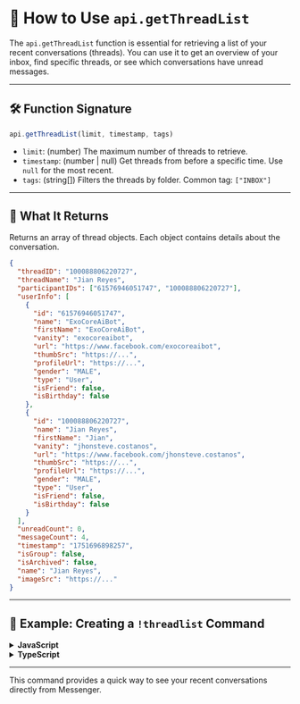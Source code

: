 # 📜 How to Use `api.getThreadList`

The `api.getThreadList` function is essential for retrieving a list of your recent conversations (threads). You can use it to get an overview of your inbox, find specific threads, or see which conversations have unread messages.

---

## 🛠 Function Signature

```js
api.getThreadList(limit, timestamp, tags)
```

* `limit`: (number) The maximum number of threads to retrieve.
* `timestamp`: (number | null) Get threads from before a specific time. Use `null` for the most recent.
* `tags`: (string\[]) Filters the threads by folder. Common tag: `["INBOX"]`

---

## 📄 What It Returns

Returns an array of thread objects. Each object contains details about the conversation.

```json
{
  "threadID": "100088806220727",
  "threadName": "Jian Reyes",
  "participantIDs": ["61576946051747", "100088806220727"],
  "userInfo": [
    {
      "id": "61576946051747",
      "name": "ExoCoreAiBot",
      "firstName": "ExoCoreAiBot",
      "vanity": "exocoreaibot",
      "url": "https://www.facebook.com/exocoreaibot",
      "thumbSrc": "https://...",
      "profileUrl": "https://...",
      "gender": "MALE",
      "type": "User",
      "isFriend": false,
      "isBirthday": false
    },
    {
      "id": "100088806220727",
      "name": "Jian Reyes",
      "firstName": "Jian",
      "vanity": "jhonsteve.costanos",
      "url": "https://www.facebook.com/jhonsteve.costanos",
      "thumbSrc": "https://...",
      "profileUrl": "https://...",
      "gender": "MALE",
      "type": "User",
      "isFriend": false,
      "isBirthday": false
    }
  ],
  "unreadCount": 0,
  "messageCount": 4,
  "timestamp": "1751696898257",
  "isGroup": false,
  "isArchived": false,
  "name": "Jian Reyes",
  "imageSrc": "https://..."
}
```

---

## 💬 Example: Creating a `!threadlist` Command

<details>
<summary><strong>JavaScript</strong></summary>

```js
/**
 * @typedef {Object} Thread
 * @property {string} threadID
 * @property {string} threadName
 */

api.listen(async (err, /** @type {any} */ event) => {
  if (err) return console.error("Listen error:", err);

  if (event.type === "message" && event.body?.toLowerCase() === "!threadlist") {
    try {
      console.log("Fetching thread list...");

      const threads = await api.getThreadList(10, null, ["INBOX"]);

      let response = "Here are your 10 most recent threads:\n\n";
      threads.forEach((thread, index) => {
        response += `${index + 1}. ${thread.threadName || thread.threadID}\n`;
      });

      api.sendMessageMqtt(response, event.threadID);

    } catch (/** @type {Error} */ e) {
      console.error("Failed to get thread list:", e);
      api.sendMessageMqtt("Sorry, I couldn't get the thread list.", event.threadID);
    }
  }
});
```

</details>

<details>
<summary><strong>TypeScript</strong></summary>

```ts
interface Thread {
  threadID: string;
  threadName?: string;
}

interface Event {
  type: string;
  threadID: string;
  body?: string;
}

api.listen(async (err: Error | null, event: Event) => {
  if (err) return console.error("Listen error:", err);

  if (event.type === "message" && event.body?.toLowerCase() === "!threadlist") {
    try {
      console.log("Fetching thread list...");

      const threads: Thread[] = await api.getThreadList(10, null, ["INBOX"]);

      let response = "Here are your 10 most recent threads:\n\n";
      threads.forEach((thread, index) => {
        response += `${index + 1}. ${thread.threadName || thread.threadID}\n`;
      });

      api.sendMessageMqtt(response, event.threadID);

    } catch (e: unknown) {
      if (e instanceof Error) {
        console.error("Failed to get thread list:", e);
      }
      api.sendMessageMqtt("Sorry, I couldn't get the thread list.", event.threadID);
    }
  }
});
```

</details>

---

This command provides a quick way to see your recent conversations directly from Messenger.
